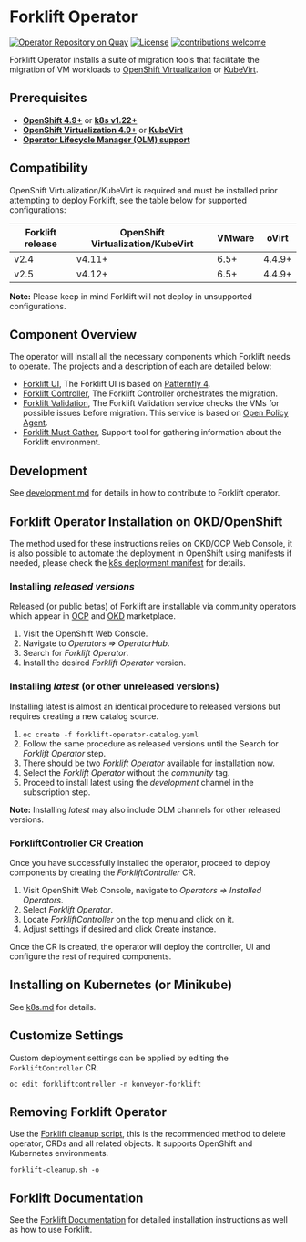 # Forklift Operator

[![Operator Repository on Quay](https://quay.io/repository/kubev2v/forklift-operator/status "Operator Repository on Quay")](https://quay.io/repository/kubev2v/forklift-operator) [![License](http://img.shields.io/:license-apache-blue.svg)](http://www.apache.org/licenses/LICENSE-2.0.html) [![contributions welcome](https://img.shields.io/badge/contributions-welcome-brightgreen.svg?style=flat)](https://github.com/kubev2v/forklift/pulls)

Forklift Operator installs a suite of migration tools that facilitate the migration of VM workloads to [OpenShift Virtualization](https://cloud.redhat.com/learn/topics/virtualization/) or [KubeVirt](https://kubevirt.io/).

## Prerequisites

* [__OpenShift 4.9+__](https://www.openshift.com/) or [__k8s v1.22+__](https://kubernetes.io/)
* [__OpenShift Virtualization 4.9+__](https://www.redhat.com/en/technologies/cloud-computing/openshift/) or [__KubeVirt__](https://kubevirt.io/)
* [__Operator Lifecycle Manager (OLM) support__](https://olm.operatorframework.io/)

## Compatibility

OpenShift Virtualization/KubeVirt is required and must be installed prior attempting to deploy Forklift, see the table below for supported configurations:

Forklift release | OpenShift Virtualization/KubeVirt | VMware | oVirt
---------------- |-----------------------------------| ------ | -----
v2.4             | v4.11+                            | 6.5+   | 4.4.9+
v2.5             | v4.12+                            | 6.5+   | 4.4.9+

**Note:** Please keep in mind Forklift will not deploy in unsupported configurations.

## Component Overview

The operator will install all the necessary components which Forklift needs to operate. The projects and a description of each are detailed below:

* [Forklift UI](https://github.com/kubev2v/forklift-ui), The Forklift UI is based on [Patternfly 4](https://www.patternfly.org/v4).
* [Forklift Controller](https://github.com/kubev2v/forklift), The Forklift Controller orchestrates the migration.
* [Forklift Validation](https://github.com/kubev2v/forklift), The Forklift Validation service checks the VMs for possible issues before migration. This service is based on [Open Policy Agent](https://www.openpolicyagent.org).
* [Forklift Must Gather](https://github.com/kubev2v/forklift-must-gather), Support tool for gathering information about the Forklift environment.

## Development

See [development.md](docs/development.md) for details in how to contribute to Forklift operator.

## Forklift Operator Installation on OKD/OpenShift

The method used for these instructions relies on OKD/OCP Web Console, it is also possible to automate the deployment in OpenShift using manifests if needed, please check the [k8s deployment manifest](./forklift-k8s.yaml) for details.

### Installing _released versions_

Released (or public betas) of Forklift are installable via community operators which appear in [OCP](https://openshift.com/) and [OKD](https://www.okd.io/) marketplace.

1. Visit the OpenShift Web Console.
1. Navigate to _Operators => OperatorHub_.
1. Search for _Forklift Operator_.
1. Install the desired _Forklift Operator_ version.

### Installing _latest_ (or other unreleased versions)

Installing latest is almost an identical procedure to released versions but requires creating a new catalog source.

1. `oc create -f forklift-operator-catalog.yaml`
1. Follow the same procedure as released versions until the Search for _Forklift Operator_ step.
1. There should be two _Forklift Operator_ available for installation now.
1. Select the _Forklift Operator_ without the _community_ tag.
1. Proceed to install latest using the _development_ channel in the subscription step.

**Note:** Installing _latest_ may also include OLM channels for other released versions.

### ForkliftController CR Creation

Once you have successfully installed the operator, proceed to deploy components by creating the _ForkliftController_ CR.

1. Visit OpenShift Web Console, navigate to _Operators => Installed Operators_.
1. Select _Forklift Operator_.
1. Locate _ForkliftController_ on the top menu and click on it.
1. Adjust settings if desired and click Create instance.

Once the CR is created, the operator will deploy the controller, UI and configure the rest of required components.

## Installing on Kubernetes (or Minikube)

See [k8s.md](./docs/k8s.md) for details.

## Customize Settings

Custom deployment settings can be applied by editing the `ForkliftController` CR.

`oc edit forkliftcontroller -n konveyor-forklift`

## Removing Forklift Operator

Use the [Forklift cleanup script](./tools/forklift-cleanup.sh), this is the recommended method to delete operator, CRDs and all related objects. It supports OpenShift and Kubernetes environments.

`forklift-cleanup.sh -o`

## Forklift Documentation

See the [Forklift Documentation](https://konveyor.github.io/forklift/) for detailed installation instructions as well as how to use Forklift.
